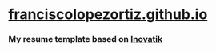 # [franciscolopezortiz.github.io](https://pacolopezortiz.github.io/)

### My resume template based on [Inovatik](https://inovatik.com/)

